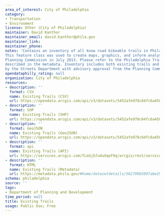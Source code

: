 ```yaml
---
area_of_interest: City of Philadelphia
category:
- Transportation
- Environment
license: Other (City of Philadelphia)
maintainer: David Kanthor
maintainer_email: david.kanthor@phila.gov
maintainer_link: 
maintainer_phone: 
notes: 'Contains an inventory of all know road bikeable trails in Philadelphia, as compiled for the 2013 Philadelphia Trail Master Plan.
This feature class was used to create maps, graphics, and inform analysis as part of the Philadelphia Trail Master Plan, adopted by the
Planning Commission in July 2013. Please refer to the Philadelphia Trail Master Plan for further detail on the descriptions of the attributes
described in the metadata. Inventory includes both existing trails and existing sidepaths, as defined in the metadata. Sidepaths are designated
by the Streets Department with advisory approval from the Planning Commission, with the exception of side paths on Philadelphia Parks and Recreation property.'
opendataphilly_rating: null
organization: City of Philadelphia
resources:
- description: ''
  format: CSV
  name: Existing Trails (CSV)
  url: https://opendata.arcgis.com/api/v3/datasets/5452afe978c64fc6a4508cbdd7e27903_0/downloads/data?format=csv&spatialRefId=4326&where=1%3D1
- description: ''
  format: SHP
  name: Existing Trails (SHP)
  url: https://opendata.arcgis.com/api/v3/datasets/5452afe978c64fc6a4508cbdd7e27903_0/downloads/data?format=shp&spatialRefId=4326&where=1%3D1
- description: ''
  format: GeoJSON
  name: Existing Trails (GeoJSON)
  url: https://opendata.arcgis.com/api/v3/datasets/5452afe978c64fc6a4508cbdd7e27903_0/downloads/data?format=geojson&spatialRefId=4326&where=1%3D1
- description: ''
  format: api
  name: Existing Trails (API)
  url: https://services.arcgis.com/fLeGjb7u4uXqeF9q/arcgis/rest/services/Existing_Trails/FeatureServer/0/query?outFields=*&where=1%3D1
- description: ''
  format: HTML
  name: Existing Trails (Metadata)
  url: https://metadata.phila.gov/#home/datasetdetails/562799b5897abe296aa188a5/
schema: philadelphia
source: ''
tags:
- Department of Planning and Development
time_period: null
title: Existing Trails
usage: Public Use; Free
---
```

